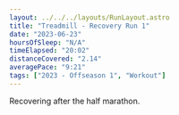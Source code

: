 ```yaml
---
layout: ../../../layouts/RunLayout.astro
title: "Treadmill - Recovery Run 1"
date: "2023-06-23"
hoursOfSleep: "N/A"
timeElapsed: "20:02"
distanceCovered: "2.14"
averagePace: "9:21"
tags: ["2023 - Offseason 1", "Workout"]
---
```


Recovering after the half marathon.
